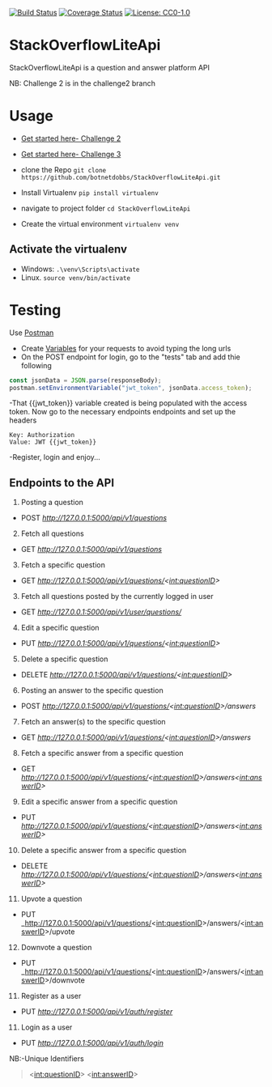 [![Build Status](https://travis-ci.com/botnetdobbs/StackOverflowLiteApi.svg?branch=master&cacheBuster=1)](https://travis-ci.com/botnetdobbs/StackOverflowLiteApi)    [![Coverage Status](https://coveralls.io/repos/github/botnetdobbs/StackOverflowLiteApi/badge.svg?branch=master&cacheBuster=1)](https://coveralls.io/github/botnetdobbs/StackOverflowLiteApi?branch=master)    [![License: CC0-1.0](https://img.shields.io/badge/License-CC0%201.0-lightgrey.svg)](http://creativecommons.org/publicdomain/zero/1.0/)
# StackOverflowLiteApi
StackOverflowLiteApi is a question and answer platform API

NB: Challenge 2 is in the challenge2 branch

# Usage
- [Get started here- Challenge 2](https://zstackoverflowliteapi.herokuapp.com)
- [Get started here- Challenge 3](https://zstackoverflowliteapi1.herokuapp.com/)

- clone the Repo `git clone https://github.com/botnetdobbs/StackOverflowLiteApi.git`
- Install Virtualenv `pip install virtualenv`
- navigate to project folder `cd StackOverflowLiteApi`
- Create the virtual environment `virtualenv venv`
## Activate the virtualenv 
- Windows: `.\venv\Scripts\activate`
- Linux. `source venv/bin/activate`
# Testing
Use [Postman](https://www.getpostman.com)

- Create [Variables](http://blog.getpostman.com/2014/02/20/using-variables-inside-postman-and-collection-runner/) for your requests to avoid typing the long urls
- On the POST endpoint for login, go to the "tests" tab and add thie following
```javascript
const jsonData = JSON.parse(responseBody);
postman.setEnvironmentVariable("jwt_token", jsonData.access_token);
```
-That {{jwt_token}} variable created is being populated with the access token. Now go to the necessary endpoints endpoints and set up the headers
```
Key: Authorization
Value: JWT {{jwt_token}}
```
-Register, login and enjoy...

## Endpoints to the API
1. Posting a question
- POST _http://127.0.0.1:5000/api/v1/questions_

2. Fetch all questions
- GET _http://127.0.0.1:5000/api/v1/questions_

3. Fetch a specific question
- GET _http://127.0.0.1:5000/api/v1/questions/<<int:questionID>>_

3. Fetch all questions posted by the currently logged in user
- GET _http://127.0.0.1:5000/api/v1/user/questions/_

4. Edit a specific question
- PUT _http://127.0.0.1:5000/api/v1/questions/<<int:questionID>>_

5. Delete a specific question
- DELETE _http://127.0.0.1:5000/api/v1/questions/<<int:questionID>>_

6. Posting an answer to the specific question
- POST _http://127.0.0.1:5000/api/v1/questions/<<int:questionID>>/answers_

7. Fetch an answer(s) to the specific question
- GET _http://127.0.0.1:5000/api/v1/questions/<<int:questionID>>/answers_

8. Fetch a specific answer from a specific question
- GET _http://127.0.0.1:5000/api/v1/questions/<<int:questionID>>/answers<<int:answerID>>_

9. Edit a specific answer from a specific question
- PUT _http://127.0.0.1:5000/api/v1/questions/<<int:questionID>>/answers<<int:answerID>>_

10. Delete a specific answer from a specific question
- DELETE _http://127.0.0.1:5000/api/v1/questions/<<int:questionID>>/answers<<int:answerID>>_

11. Upvote a question
- PUT _http://127.0.0.1:5000/api/v1/questions/<<int:questionID>>/answers/<<int:answerID>>/upvote

12. Downvote a question
- PUT _http://127.0.0.1:5000/api/v1/questions/<<int:questionID>>/answers/<<int:answerID>>/downvote

11. Register as a user
- PUT _http://127.0.0.1:5000/api/v1/auth/register_

11. Login as a user
- PUT _http://127.0.0.1:5000/api/v1/auth/login_

NB:-Unique Identifiers
> <<int:questionID>>
> <<int:answerID>>


